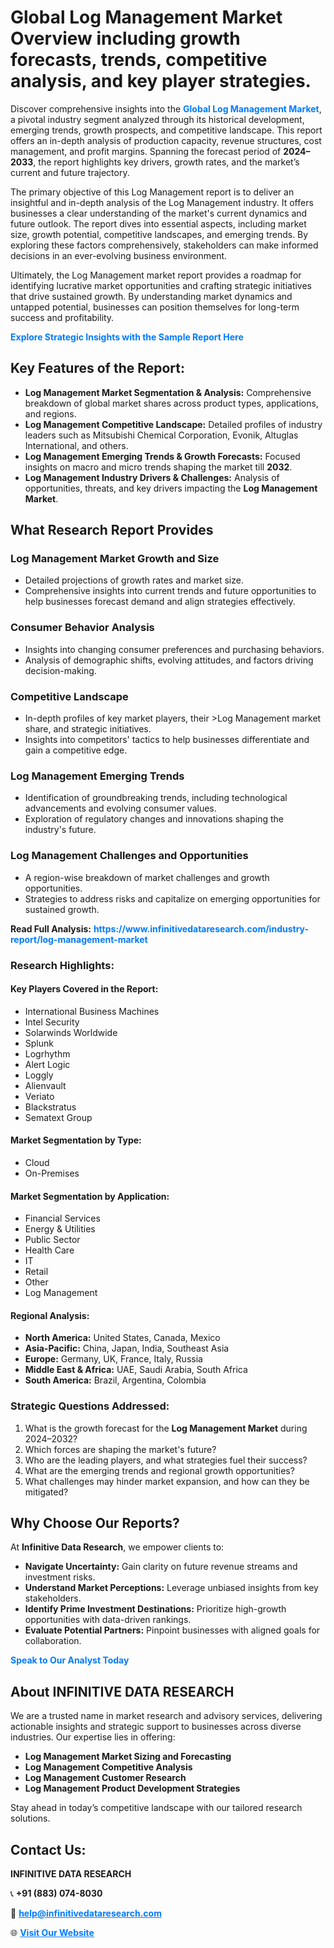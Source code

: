 <h1>Global Log Management Market Overview including growth forecasts, trends, competitive analysis, and key player strategies.</h1>
<p>
Discover comprehensive insights into the 
<a href="https://www.infinitivedataresearch.com/industry-report/log-management-market" rel="dofollow" style="color: #007BFF; text-decoration: none;"><strong>Global Log Management Market</strong></a>, a pivotal industry segment analyzed through its historical development, emerging trends, growth prospects, and competitive landscape. This report offers an in-depth analysis of production capacity, revenue structures, cost management, and profit margins. Spanning the forecast period of <strong>2024–2033</strong>, the report highlights key drivers, growth rates, and the market’s current and future trajectory.
</p>
<p>
The primary objective of this Log Management report is to deliver an insightful and in-depth analysis of the Log Management industry. It offers businesses a clear understanding of the market's current dynamics and future outlook. The report dives into essential aspects, including market size, growth potential, competitive landscapes, and emerging trends. By exploring these factors comprehensively, stakeholders can make informed decisions in an ever-evolving business environment.
</p>
<p>
Ultimately, the Log Management market report provides a roadmap for identifying lucrative market opportunities and crafting strategic initiatives that drive sustained growth. By understanding market dynamics and untapped potential, businesses can position themselves for long-term success and profitability.
</p>
<p>
<a href="https://www.infinitivedataresearch.com/request-sample/reportId=102518" style="color: #007BFF; text-decoration: none;"><strong>Explore Strategic Insights with the Sample Report Here</strong></a>
</p>

<h2>Key Features of the Report:</h2>
<ul>
<li><strong>Log Management Market Segmentation & Analysis:</strong> Comprehensive breakdown of global market shares across product types, applications, and regions.</li>
<li><strong>Log Management Competitive Landscape:</strong> Detailed profiles of industry leaders such as Mitsubishi Chemical Corporation, Evonik, Altuglas International, and others.</li>
<li><strong>Log Management Emerging Trends & Growth Forecasts:</strong> Focused insights on macro and micro trends shaping the market till <strong>2032</strong>.</li>
<li><strong>Log Management Industry Drivers & Challenges:</strong> Analysis of opportunities, threats, and key drivers impacting the <strong>Log Management Market</strong>.</li>
</ul>

<h2>What Research Report Provides</h2>
<h3>Log Management Market Growth and Size</h3>
<ul>
<li>Detailed projections of growth rates and market size.</li>
<li>Comprehensive insights into current trends and future opportunities to help businesses forecast demand and align strategies effectively.</li>
</ul>

<h3>Consumer Behavior Analysis</h3>
<ul>
<li>Insights into changing consumer preferences and purchasing behaviors.</li>
<li>Analysis of demographic shifts, evolving attitudes, and factors driving decision-making.</li>
</ul>

<h3>Competitive Landscape</h3>
<ul>
<li>In-depth profiles of key market players, their >Log Management market share, and strategic initiatives.</li>
<li>Insights into competitors' tactics to help businesses differentiate and gain a competitive edge.</li>
</ul>

<h3>Log Management Emerging Trends</h3>
<ul>
<li>Identification of groundbreaking trends, including technological advancements and evolving consumer values.</li>
<li>Exploration of regulatory changes and innovations shaping the industry's future.</li>
</ul>

<h3>Log Management Challenges and Opportunities</h3>
<ul>
<li>A region-wise breakdown of market challenges and growth opportunities.</li>
<li>Strategies to address risks and capitalize on emerging opportunities for sustained growth.</li>
</ul>
<p><strong>Read Full Analysis:</strong> <a href="https://www.infinitivedataresearch.com/industry-report/log-management-market" rel="dofollow" style="color: #007BFF; text-decoration: none;"><strong>https://www.infinitivedataresearch.com/industry-report/log-management-market</strong></a></p>
<h3>Research Highlights:</h3>
<h4>Key Players Covered in the Report:</h4>
<ul><li>International Business Machines</li><li>Intel Security</li><li>Solarwinds Worldwide</li><li>Splunk</li><li>Logrhythm</li><li>Alert Logic</li><li>Loggly</li><li>Alienvault</li><li>Veriato</li><li>Blackstratus</li><li>Sematext Group</li></ul>
<h4>Market Segmentation by Type:</h4>
<ul><li>Cloud</li><li>On-Premises</li></ul>
<h4>Market Segmentation by Application:</h4>
<ul><li>Financial Services</li><li>Energy &amp; Utilities</li><li>Public Sector</li><li>Health Care</li><li>IT</li><li>Retail</li><li>Other</li><li>Log Management</li></ul>

<h4>Regional Analysis:</h4>
<ul>
<li><strong>North America:</strong> United States, Canada, Mexico</li>
<li><strong>Asia-Pacific:</strong> China, Japan, India, Southeast Asia</li>
<li><strong>Europe:</strong> Germany, UK, France, Italy, Russia</li>
<li><strong>Middle East & Africa:</strong> UAE, Saudi Arabia, South Africa</li>
<li><strong>South America:</strong> Brazil, Argentina, Colombia</li>
</ul>

<h3>Strategic Questions Addressed:</h3>
<ol>
<li>What is the growth forecast for the <strong>Log Management Market</strong> during 2024–2032?</li>
<li>Which forces are shaping the market's future?</li>
<li>Who are the leading players, and what strategies fuel their success?</li>
<li>What are the emerging trends and regional growth opportunities?</li>
<li>What challenges may hinder market expansion, and how can they be mitigated?</li>
</ol>

<h2>Why Choose Our Reports?</h2>
<p>At <strong>Infinitive Data Research</strong>, we empower clients to:</p>
<ul>
<li><strong>Navigate Uncertainty:</strong> Gain clarity on future revenue streams and investment risks.</li>
<li><strong>Understand Market Perceptions:</strong> Leverage unbiased insights from key stakeholders.</li>
<li><strong>Identify Prime Investment Destinations:</strong> Prioritize high-growth opportunities with data-driven rankings.</li>
<li><strong>Evaluate Potential Partners:</strong> Pinpoint businesses with aligned goals for collaboration.</li>
</ul>
<p><a href="https://www.infinitivedataresearch.com/industry-report/log-management-market" rel="dofollow" style="color: #007BFF; text-decoration: none;"><strong>Speak to Our Analyst Today</strong></a></p>

<h2>About INFINITIVE DATA RESEARCH</h2>
<p>We are a trusted name in market research and advisory services, delivering actionable insights and strategic support to businesses across diverse industries. Our expertise lies in offering:</p>
<ul>
<li><strong>Log Management Market Sizing and Forecasting</strong></li>
<li><strong>Log Management Competitive Analysis</strong></li>
<li><strong>Log Management Customer Research</strong></li>
<li><strong>Log Management Product Development Strategies</strong></li>
</ul>
<p>Stay ahead in today’s competitive landscape with our tailored research solutions.</p>

<h2>Contact Us:</h2>
<p><strong>INFINITIVE DATA RESEARCH</strong></p>
<p>📞 <strong>+91 (883) 074-8030</strong></p>
<p>📧 <strong><a href="mailto:help@infinitivedataresearch.com" style="color: #007BFF;">help@infinitivedataresearch.com</a></strong></p>
<p>🌐 <strong><a href="https://www.infinitivedataresearch.com" rel="dofollow" style="color: #007BFF;">Visit Our Website</a></strong></p>